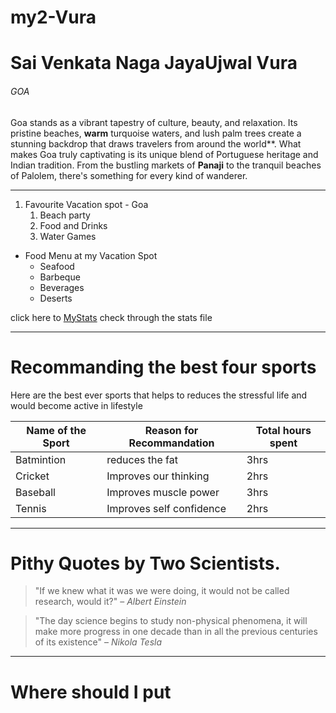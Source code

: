 # my2-Vura
 # Sai Venkata Naga JayaUjwal Vura
 ###### GOA
 Goa stands as a vibrant tapestry of culture, beauty, and relaxation. Its pristine beaches, **warm** turquoise waters, and lush palm trees create a stunning backdrop that draws travelers from around the world**. What makes Goa truly captivating is its unique blend of Portuguese heritage and Indian tradition. From the bustling markets of **Panaji** to the tranquil beaches of Palolem, there's something for every kind of wanderer.
 
 
 ---
1. Favourite Vacation spot - Goa
    1. Beach party
    2. Food and Drinks
    3. Water Games

- Food Menu at my Vacation Spot
    - Seafood
    - Barbeque
    - Beverages
    - Deserts

 click here to  [MyStats](MyStats.md) check through the stats file 

 ---
 # Recommanding the best four sports 
 Here are the best ever sports that helps to reduces the stressful life and would become active in lifestyle

 | Name of the Sport| Reason for Recommandation| Total hours spent|
 |------------------|--------------------------|------------------|
 |Batmintion        |reduces the fat           |3hrs              |
 |Cricket           |Improves our thinking     |2hrs              |
 |Baseball          |Improves muscle power     |3hrs              |
 |Tennis            |Improves self confidence  |2hrs              |

---
# Pithy Quotes by Two Scientists.
> "If we knew what it was we were doing, it would not be called research, would it?" – *Albert Einstein*

>"The day science begins to study non-physical phenomena, it will make more progress in one decade than in all the previous centuries of its existence" – *Nikola Tesla*

---
# Where should I put <script> tags in HTML markup?

> The browser requests the script file. Meanwhile, the parser blocks and stops parsing the other HTML on your page.

[Check for the source code](https://stackoverflow.com/questions/436411/where-should-i-put-script-tags-in-html-markup)

<object classid="clsid:02BF25D5-8C17-4B23-BC80-D3488ABDDC6B"
       codebase="http://www.apple.com/qtactivex/qtplugin.cab"
       width="200" height="16">
 <param name="src" value="movie.mov" />
 <param name="autoplay" value="true" />
 <param name="pluginspage" value="http://www.apple.com/quicktime/download/" />
 <param name="controller" value="true" />
 <!--[if !IE]> <-->
   <object data="movie.mov" width="200" height="16" type="video/quicktime">
     <param name="pluginurl" value="http://www.apple.com/quicktime/download/" />
     <param name="controller" value="true" />
   </object>
 <!--> <![endif]-->
</object>

[Check for source code](https://css-tricks.com/snippets/html/embedding-quicktime/)






 
